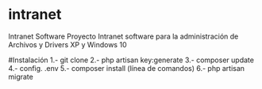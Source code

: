 # intranet
Intranet Software
Proyecto Intranet software para la administración de Archivos y Drivers XP y Windows 10

#Instalación
1.- git clone
2.- php artisan key:generate
3.- composer update
4.- config. .env
5.- composer install (línea de comandos)
6.- php artisan migrate

